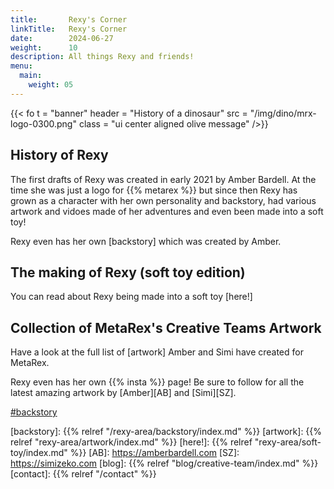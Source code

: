 ```yaml
---
title:       Rexy's Corner
linkTitle:   Rexy's Corner
date:        2024-06-27
weight:      10
description: All things Rexy and friends!
menu:
  main:
    weight: 05
---
```

<!-- markdownlint-disable MD033 -->

{{< fo t = "banner"
    header = "History of a dinosaur"
    src = "/img/dino/mrx-logo-0300.png" 
    class = "ui center aligned olive message"
/>}}

## History of Rexy

The first drafts of Rexy was created in early 2021 by Amber Bardell.  At the time she was just a logo for {{% metarex %}} but since then Rexy has grown as a character with her own personality and backstory, had various artwork and vidoes made of her adventures and even been made into a soft toy! 

Rexy even has her own [backstory] which was created by Amber. 


## The making of Rexy (soft toy edition)

You can read about Rexy being made into a soft toy [here!]

## Collection of MetaRex's Creative Teams Artwork

Have a look at the full list of [artwork] Amber and Simi have created for MetaRex. 

Rexy even has her own {{% insta %}} page!  Be sure to follow for all the latest amazing artwork by [Amber][AB] and [Simi][SZ].

[#backstory](https://www.linkedin.com/search/results/all/?keywords=%23dinorexy)

[backstory]:  {{% relref "/rexy-area/backstory/index.md" %}}
[artwork]: {{% relref "rexy-area/artwork/index.md" %}}
[here!]:  {{% relref "rexy-area/soft-toy/index.md" %}}
[AB]:      https://amberbardell.com
[SZ]:      https://simizeko.com
[blog]:    {{% relref "blog/creative-team/index.md" %}}
[contact]: {{% relref "/contact" %}}